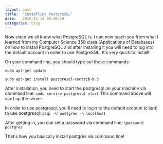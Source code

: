 ```yaml
---
layout: post
title:  "Installing PostgreSQL"
date:   2016-11-14 06:30:00
categories: blog
---
```

Now since we all know what PostgreSQL is, I can now teach you from what I learned from 
my Computer Science 350 class (Applications of Databases) on how to install PostgreSQL
and after installing it you will need to log into the default account in order to use 
PostgreSQL. It's very quick to install!

On your command line, you should type out these commands:
```
sudo apt-get update

sudo apt-get install postgresql-contrib-9.3
```

After installation, you need to start the postgresql on your machine via command line:
`sudo service postgresql start`
This command above will start up the server. 

In order to use postgresql, you'll need to login to the default account (client) to use postgresql:
`psql -U postgres -h localhost`

After getting in, you can set a password via command line:
`\password postgres`

That's how you basically install postgres via command line! 